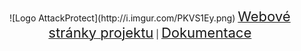 <div style="text-align:center">
![Logo AttackProtect](http://i.imgur.com/PKVS1Ey.png)
<a href="http://filipsedivy.github.io/AttackProtect/"><span style="font-size: 22px">Webové stránky projektu</a></span> |
<a href="http://filipsedivy.github.io/AttackProtect/doc"><span style="font-size: 22px">Dokumentace</a></span></a>
</div>
